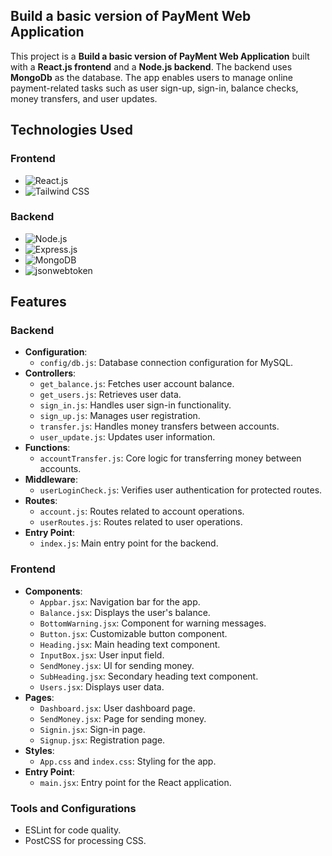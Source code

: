 ## Build a basic version of PayMent Web Application

This project is a **Build a basic version of PayMent Web Application** built with a **React.js frontend** and a **Node.js backend**. The backend uses **MongoDb** as the database. The app enables users to manage online payment-related tasks such as user sign-up, sign-in, balance checks, money transfers, and user updates.

## Technologies Used

### Frontend
- ![React.js](https://img.shields.io/badge/React-20232A?style=for-the-badge&logo=react&logoColor=61DAFB)  
- ![Tailwind CSS](https://img.shields.io/badge/TailwindCSS-06B6D4?style=for-the-badge&logo=tailwindcss&logoColor=white)

### Backend
- ![Node.js](https://img.shields.io/badge/Node.js-43853D?style=for-the-badge&logo=node.js&logoColor=white)  
- ![Express.js](https://img.shields.io/badge/Express.js-404D59?style=for-the-badge&logo=express&logoColor=white)  
- ![MongoDB](https://img.shields.io/badge/MongoDB-4EA94B?style=for-the-badge&logo=mongodb&logoColor=white)  
- ![jsonwebtoken](https://img.shields.io/badge/jsonwebtoken-000000?style=for-the-badge&logo=jsonwebtoken&logoColor=white)

  
## Features

### Backend
- **Configuration**:
  - `config/db.js`: Database connection configuration for MySQL.
- **Controllers**:
  - `get_balance.js`: Fetches user account balance.
  - `get_users.js`: Retrieves user data.
  - `sign_in.js`: Handles user sign-in functionality.
  - `sign_up.js`: Manages user registration.
  - `transfer.js`: Handles money transfers between accounts.
  - `user_update.js`: Updates user information.
- **Functions**:
  - `accountTransfer.js`: Core logic for transferring money between accounts.
- **Middleware**:
  - `userLoginCheck.js`: Verifies user authentication for protected routes.
- **Routes**:
  - `account.js`: Routes related to account operations.
  - `userRoutes.js`: Routes related to user operations.
- **Entry Point**:
  - `index.js`: Main entry point for the backend.

### Frontend
- **Components**:
  - `Appbar.jsx`: Navigation bar for the app.
  - `Balance.jsx`: Displays the user's balance.
  - `BottomWarning.jsx`: Component for warning messages.
  - `Button.jsx`: Customizable button component.
  - `Heading.jsx`: Main heading text component.
  - `InputBox.jsx`: User input field.
  - `SendMoney.jsx`: UI for sending money.
  - `SubHeading.jsx`: Secondary heading text component.
  - `Users.jsx`: Displays user data.
- **Pages**:
  - `Dashboard.jsx`: User dashboard page.
  - `SendMoney.jsx`: Page for sending money.
  - `Signin.jsx`: Sign-in page.
  - `Signup.jsx`: Registration page.
- **Styles**:
  - `App.css` and `index.css`: Styling for the app.
- **Entry Point**:
  - `main.jsx`: Entry point for the React application.



### Tools and Configurations
- ESLint for code quality.
- PostCSS for processing CSS.

